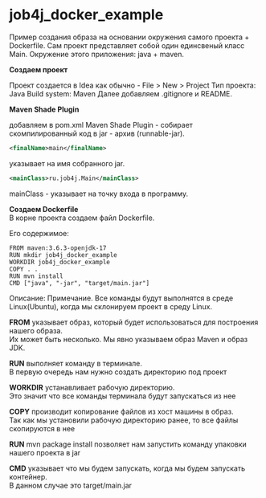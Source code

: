 # job4j_docker_example
Пример создания образа на основании окружения самого проекта + Dockerfile.
Cам проект представляет собой один единсвеный класс Main.
Окружение этого приложения: java + maven.

**Создаем проект**<br>

Проект создается в Idea как обычно - File > New > Project
Тип проекта: Java
Build system:  Maven
Далее добавляем .gitignore и README.

**Maven Shade Plugin**<br>

добавляем в pom.xml Maven Shade Plugin - собирает скомпилированный код в jar - архив (runnable-jar).
```xml
<finalName>main</finalName>
```
указывает на имя собранного jar.
```xml
<mainClass>ru.job4j.Main</mainClass>
```
mainClass - указывает на точку входа в программу.

**Создаем Dockerfile**<br>
В корне проекта создаем файл Dockerfile.

Его содержимое:
```
FROM maven:3.6.3-openjdk-17
RUN mkdir job4j_docker_example
WORKDIR job4j_docker_example
COPY . .
RUN mvn install
CMD ["java", "-jar", "target/main.jar"]
```
Описание:
Примечание. Все команды будут выполнятся в среде Linux(Ubuntu),
когда мы склонируем проект в среду Linux.

**FROM** указывает образ, который будет использоваться для построения нашего образа.<br>
Их может быть несколько. Мы явно указываем образ Maven и образ JDK.


**RUN** выполняет команду в терминале.<br>
В первую очередь нам нужно создать директорию под проект


**WORKDIR** устанавливает рабочую директорию.<br>
Это значит что все команды терминала будут запускаться из нее


**COPY** производит копирование файлов из хост машины в образ.<br>
Так как мы установили рабочую директорию ранее, то все файлы скопируются в нее


**RUN** mvn package install позволяет нам запустить команду упаковки нашего проекта в jar<br>


**CMD** указывает что мы будем запускать, когда мы будем запускать контейнер.<br>
В данном случае это target/main.jar

